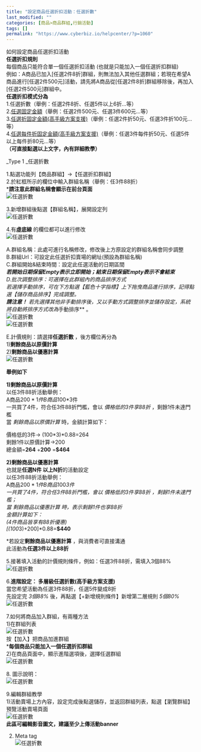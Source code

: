 ```yaml
---
title: "設定商品任選折扣活動：任選折數"
last_modified: ""
categories: [商品>商品群組,行銷活動]
tags: []
permalink: "https://www.cyberbiz.io/helpcenter/?p=1060"
---
```


如何設定商品任選折扣活動  
**任選折扣規則**  
每個商品只能符合單一個任選折扣活動 (也就是只能加入一個任選折扣群組)  
例如：A商品已加入[任選2件8折]群組，則無法加入其他任選群組；若現在希望A商品進行[任選2件500元]活動，請先將A商品從[任選2件8折]群組移除後，再加入[任選2件500元]群組中。  
**任選折扣模式分為**  
1.任選折數（舉例：任選2件8折、任選5件以上6折…等）  
2.[任選固定金額](https://www.cyberbiz.co/helpcenter/?p=1065)（舉例：任選2件500元、任選3件600元…等）  
3.[任選折固定金額(高手級方案支援)](https://www.cyberbiz.co/helpcenter/?p=1069)（舉例：任選2件折50元、任選3件折100元…等）  
4.[任選每件折固定金額(高手級方案支援)](https://www.cyberbiz.co/helpcenter/?p=1072)（舉例：任選3件每件折50元、任選5件以上每件折80元…等）  
**（可直接點選以上文字，內有詳細教學）**

_Type 1 _任選折數

1.點選功能列【商品群組】→【任選折扣群組】  
2.於紅框所示的欄位中輸入群組名稱（舉例：任3件88折）  
***請注意此群組名稱會顯示在前台頁面**  
![任選折數](https://www.cyberbiz.co/helpcenter/wp-content/uploads/2019/09/任選折數1.png)

3.新增群組後點選【群組名稱】，展開設定列  
![任選折數](https://www.cyberbiz.co/helpcenter/wp-content/uploads/2019/09/任選折2.png)

4.有**虛底線** 的欄位都可以進行修改  
![任選折數](https://www.cyberbiz.co/helpcenter/wp-content/uploads/2019/09/任選折數3.png)

A.群組名稱：此處可進行名稱修改，修改後上方原設定的群組名稱會同步調整  
B.群組Url：可設定此任選折扣賣場的網址(預設為群組名稱)  
C.群組開始&結束時間：設定此任選活動的日期區間  
***若開始日期保留Empty表示立即開始；結束日期保留Empty表示不會結束**  
D.批次調整排序：可選擇在此群組內的商品排序方式  
若選擇手動排序，可在下方點選【藍色十字指標】上下拖曳商品進行排序，記得點選【儲存商品排序】完成調整。  
***請注意！** 若先選擇其他非手動排序後，又以手動方式調整排序並儲存設定，系統將自動將排序方式改為**手動排序** 。  
![任選折數](https://www.cyberbiz.co/helpcenter/wp-content/uploads/2019/09/任選折數4.png)  
![任選折數](https://www.cyberbiz.co/helpcenter/wp-content/uploads/2019/09/任選折數5.png)

E.計價規則：請選擇**任選折數** ，後方欄位再分為  
1)**剩餘商品以原價計算**  
2)**剩餘商品以優惠計算**  
![任選折數](https://www.cyberbiz.co/helpcenter/wp-content/uploads/2019/09/任選折數3.png)

**舉例如下**

**1)剩餘商品以原價計算**  
以任3件88折活動舉例：  
A商品$200*1件  
B商品$100*3件  
一共買了4件，符合任3件88折門檻，會以 _價格低的3件享88折_ ，剩餘1件未達門檻  
當 _剩餘商品以原價計算_ 時，金額計算如下：

價格低的3件→ (100*3)*0.88=264  
剩餘1件以原價計算→200  
總金額=**264** +**200** =**$464**

**2)剩餘商品以優惠計算**  
也就是**任選N件 以上N折**的活動設定  
以任3件88折活動舉例：  
A商品$200*1件  
B商品$100*3件  
一共買了4件，符合任3件88折門檻，會以 _價格低的3件享88折_ ，剩餘1件未達門檻；  
當 _剩餘商品以優惠計算_ 時，表示剩餘1件也享88折  
金額計算如下：  
(4件商品皆享有88折優惠)  
[(100*3)+200]*0.88=**$440**

*若設定**剩餘商品以優惠計算** ，與消費者可直接溝通  
此活動為**任選3件以上88折**

5.接著填入活動的計價規則條件，例如：任選3件88折，需填入3個88%  
![任選折數](https://www.cyberbiz.co/helpcenter/wp-content/uploads/2019/09/任選折數6.png)

6.**進階設定： 多層級任選折數(高手級方案支援)**  
當您希望活動為任選3件88折，任選5件變成8折  
先設定完 _3個88%_ 後，再點選【+新增規則條件】新增第二層規則 _5個80%_  
![任選折數](https://www.cyberbiz.co/helpcenter/wp-content/uploads/2019/09/任選折數7.png)

7.如何將商品加入群組，有兩種方法  
1)在群組列表  
![任選折數](https://www.cyberbiz.co/helpcenter/wp-content/uploads/2019/09/任選折數8.png)  
按【加入】把商品加進群組  
***每個商品只能加入一個任選折扣群組**  
2)在商品頁面中，顯示進階選項後，選擇任選群組  
![任選折數](https://www.cyberbiz.co/helpcenter/wp-content/uploads/2019/09/任選折數9.png)

8\. 圖示說明：  
![任選折數](https://www.cyberbiz.co/helpcenter/wp-content/uploads/2019/09/任選折數10.png)

9.編輯群組教學  
1)活動賣場上方內容，設定完成後點選儲存，並返回群組列表，點選【瀏覽群組】預覽活動賣場頁面  
![任選折數](https://www.cyberbiz.co/helpcenter/wp-content/uploads/2019/09/任選折數11.png)  
**此區可編輯影音圖文，建議至少上傳活動banner**

2) Meta tag  
![任選折數](https://www.cyberbiz.co/helpcenter/wp-content/uploads/2019/09/任選折數12.png)

